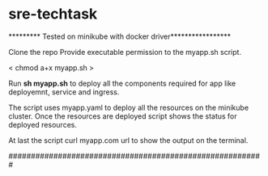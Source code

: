 # sre-techtask

********* Tested on minikube with docker driver*****************

Clone the repo
Provide executable permission to the myapp.sh script.

< chmod a+x myapp.sh >

Run **sh myapp.sh** to deploy all the components required for app like deployemnt, service and ingress.

The script uses myapp.yaml to deploy all the resources on the minikube cluster.
Once the resources are deployed script shows the status for deployed resources.

At last the script curl myapp.com url to show the output on the terminal.

#########################################################
